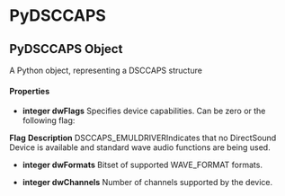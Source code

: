 # PyDSCCAPS

## PyDSCCAPS Object

A Python object, representing a DSCCAPS structure

#### Properties

  -  **integer dwFlags** 
    Specifies device capabilities\. Can be zero or the following flag:

 **Flag**  **Description** DSCCAPS\_EMULDRIVERIndicates that no DirectSound Device is available and standard wave audio functions are being used\.
  -  **integer dwFormats** 
    Bitset of supported WAVE\_FORMAT formats\.

  -  **integer dwChannels** 
    Number of channels supported by the device\.
